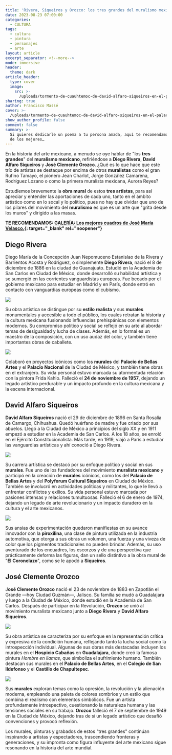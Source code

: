 ```yaml
---
title: 'Rivera, Siqueiros y Orozco: los tres grandes del muralismo mexicano'
date: 2023-08-23 07:00:00
categories:
  - CULTURA
tags:
  - cultura
  - pintura
  - personajes
  - arte
layout: article
excerpt_separator: <!--more-->
mode: immersive
header:
  theme: dark
article_header:
  type: cover
  image:
    src: >-
      /uploads/tormento-de-cuauhtemoc-de-david-alfaro-siqueiros-en-el-palacio-de-bellas-artes-03.jpeg
sharing: true
author: Francisco Massé
cover: >-
  /uploads/tormento-de-cuauhtemoc-de-david-alfaro-siqueiros-en-el-palacio-de-bellas-artes-03.jpeg
show_author_profile: false
comment: false
summary: >-
  Si quieres dedicarle un poema a tu persona amada, aquí te recomendamos cinco
  de los mejores…
---
```

En la historia del arte mexicano, a menudo se oye hablar de "los **tres grandes**" del **muralismo mexicano**, refiriéndose a **Diego Rivera**, **David Alfaro Siqueiros** y **José Clemente Orozco**. ¿Qué es lo que hace que este trío de artistas se destaque por encima de otros **muralistas** como el gran Rufino Tamayo, el pionero Jean Charlot, Jorge González Camarena, Rodríguez Lozano o como la primera muralista mexicana, Aurora Reyes?

Estudiemos brevemente la **obra mural** de estos **tres artistas**, para así apreciar y entender las aportaciones de cada uno, tanto en el ámbito artístico como en lo socal y lo político, pues no hay que olvidar que uno de los pilares del movimiento del **muralismo** es que es un arte que "grita desde los muros" y dirigido a las masas.

**TE RECOMENDAMOS: [GALERÍA: Los mejores cuadros de José María Velasco.](https://blog.tonoysumariachi.com/cultura/2022/09/02/galeria-los-mejores-cuadros-de-jose-maria-velasco.html){: target="_blank" rel="noopener"}**

## Diego Rivera

Diego María de la Concepción Juan Nepomuceno Estanislao de la Rivera y Barrientos Acosta y Rodríguez, o simplemente **Diego Rivera**, nació el 8 de diciembre de 1886 en la ciudad de Guanajuato. Estudió en la Academia de San Carlos en Ciudad de México, donde desarrolló su habilidad artística y se sumergió en las corrientes vanguardistas europeas. Fue becado por el gobierno mexicano para estudiar en Madrid y en París, donde entró en contacto con vanguardias europeas como el cubismo.

![](https://upload.wikimedia.org/wikipedia/commons/thumb/0/05/MURAL_DIEGO_RIVERA.jpg/1024px-MURAL_DIEGO_RIVERA.jpg)

Su obra artística se distingue por su **estilo realista** y sus **murales** monumentales y accesible a todo el público, los cuales retratan la historia y la cultura mexicana fusionando influencias prehispánicas con elementos modernos. Su compromiso político y social se reflejó en su arte al abordar temas de desigualdad y lucha de clases. Además, en lo formal es un maestro de la composición, con un uso audaz del color, y también tiene importantes obras de caballete.

![](https://upload.wikimedia.org/wikipedia/commons/thumb/9/94/Palacio_de_Bellas_Artes_-_Mural_El_Hombre_in_cruce_de_caminos_Rivera_3.jpg/1024px-Palacio_de_Bellas_Artes_-_Mural_El_Hombre_in_cruce_de_caminos_Rivera_3.jpg)

Colaboró en proyectos icónicos como los **murales** del **Palacio de Bellas Artes** y el **Palacio Nacional** de la Ciudad de México, y también tiene obras en el extranjero. Su vida personal estuvo marcada su atormentada relación con la pintora Frida Kahlo. Falleció el **24 de noviembre de 1957**, dejando un legado artístico perdurable y un impacto profundo en la cultura mexicana y la escena internacional.

## David Alfaro Siqueiros

**David Alfaro Siqueiros** nació el 29 de diciembre de 1896 en Santa Rosalía de Camargo, Chihuahua. Quedó huérfano de madre y fue criado por sus abuelos. Llegó a la Ciudad de México a principios del siglo XX y en 1911 empezó a estudiar en la Academia de San Carlos. A los 18 años, se enroló en el Ejército Constitucionalista. Más tarde, en 1919, viajó a París a estudiar las vanguardias artísticas y ahí conoció a Diego Rivera.

![](https://upload.wikimedia.org/wikipedia/commons/thumb/2/27/Palacio_de_Bellas_Artes_-_Mural_La_Nueva_Democracia_Siqueiros_2.jpg/1024px-Palacio_de_Bellas_Artes_-_Mural_La_Nueva_Democracia_Siqueiros_2.jpg)

Su carrera artística se destacó por su enfoque político y social en sus **murales**. Fue uno de los fundadores del movimiento **muralista mexicano** y participó en la creación de **murales** icónicos, como los del **Palacio de Bellas Artes** y del **Polyforum Cultural Siqueiros** en Ciudad de México. También se involucró en actividades políticas y militantes, lo que le llevó a enfrentar conflictos y exilios. Su vida personal estuvo marcada por pasiones intensas y relaciones tumultuosas. Falleció el 6 de enero de 1974, dejando un legado de arte revolucionario y un impacto duradero en la cultura y el arte mexicanos.

![](https://upload.wikimedia.org/wikipedia/commons/thumb/9/91/Tormento_de_Cuauht%C3%A9moc_de_David_Alfaro_Siqueiros_en_el_Palacio_de_Bellas_Artes_03.jpg/1024px-Tormento_de_Cuauht%C3%A9moc_de_David_Alfaro_Siqueiros_en_el_Palacio_de_Bellas_Artes_03.jpg)

Sus ansias de experimentación quedaron manifiestas en su avance innovador con la **piroxilina**, una clase de pintura utilizada en la industria automotiva, que otorga a sus obras un volumen, una fuerza y una viveza de color que los pigmentos tradicionales no pueden brindar. Además, su uso aventurado de los encuadres, los escorzos y de una perspectiva que prácticamente deforma las figuras, dan un sello distintivo a la obra mural de "**El Coronelazo**", como se le apodó a **Siqueiros**.

## José Clemente Orozco

J**osé Clemente Orozco** nació el 23 de noviembre de 1883 en Zapotlán el Grande —hoy Ciudad Guzmán—, Jalisco. Su familia se mudó a Guadalajara y luego a la Ciudad de México, donde estudió en la Academia de San Carlos. Después de participar en la Revolución, **Orozco** se unió al movimiento muralista mexicano junto a **Diego Rivera** y **David Alfaro Siqueiros**.

![](https://upload.wikimedia.org/wikipedia/commons/thumb/0/0d/Jose_Clemente_Orozco_mural_at_San_Ildefonso.jpg/1024px-Jose_Clemente_Orozco_mural_at_San_Ildefonso.jpg)

Su obra artística se caracteriza por su enfoque en la representación crítica y expresiva de la condición humana, reflejando tanto la lucha social como la introspección individual. Algunas de sus obras más destacadas incluyen los murales en el **Hospicio Cabañas** en **Guadalajara**, donde creó la famosa pintura *Hombre en llamas*, que simboliza el sufrimiento humano. También destacan sus murales en el **Palacio de Bellas Artes**, en el **Colegio de San Ildefonso** y el **Castillo de Chapultepec**.

![](https://upload.wikimedia.org/wikipedia/commons/thumb/5/5f/Hombre_en_llamas_por_Clemente_Orozco_-_panoramio.jpg/1024px-Hombre_en_llamas_por_Clemente_Orozco_-_panoramio.jpg)

Sus **murales** exploran temas como la opresión, la revolución y la alienación moderna, empleando una paleta de colores sombríos y un estilo que combina el realismo con elementos simbólicos. Fue un artista profundamente introspectivo, cuestionando la naturaleza humana y las tensiones sociales en su trabajo.&nbsp;**Orozco** falleció el 7 de septiembre de 1949 en la Ciudad de México, dejando tras de sí un legado artístico que desafió convenciones y provocó reflexión.

Los murales, pinturas y grabados de estos "tres grandes" continúan inspirando a artistas y espectadores, trascendiendo fronteras y generaciones, y su impronta como figura influyente del arte mexicano sigue resonando en la historia del arte mundial.
